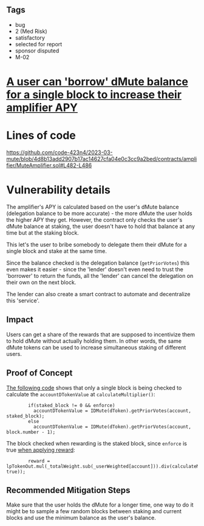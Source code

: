 ## Tags

- bug
- 2 (Med Risk)
- satisfactory
- selected for report
- sponsor disputed
- M-02

# [A user can 'borrow' dMute balance for a single block to increase their amplifier APY](https://github.com/code-423n4/2023-03-mute-findings/issues/36) 

# Lines of code

https://github.com/code-423n4/2023-03-mute/blob/4d8b13add2907b17ac14627cfa04e0c3cc9a2bed/contracts/amplifier/MuteAmplifier.sol#L482-L486


# Vulnerability details



The amplifier's APY is calculated based on the user's dMute balance (delegation balance to be more accurate) - the more dMute the user holds the higher APY they get.
However, the contract only checks the user's dMute balance at staking, the user doesn't have to hold that balance at any time but at the staking block.

This let's the user to bribe somebody to delegate them their dMute for a single block and stake at the same time.

Since the balance checked is the delegation balance (`getPriorVotes`) this even makes it easier - since the 'lender' doesn't even need to trust the 'borrower' to return the funds, all the 'lender' can cancel the delegation on their own on the next block.

The lender can also create a smart contract to automate and decentralize this 'service'.


## Impact
Users can get a share of the rewards that are supposed to incentivize them to hold dMute without actually holding them.
In other words, the same dMute tokens can be used to increase simultaneous staking of different users.

## Proof of Concept

[The following code](https://github.com/code-423n4/2023-03-mute/blob/4d8b13add2907b17ac14627cfa04e0c3cc9a2bed/contracts/amplifier/MuteAmplifier.sol#L482-L486) shows that only a single block is being checked to calculate the `accountDTokenValue` at `calculateMultiplier()`:
```solidity
        if(staked_block != 0 && enforce)
          accountDTokenValue = IDMute(dToken).getPriorVotes(account, staked_block);
        else
          accountDTokenValue = IDMute(dToken).getPriorVotes(account, block.number - 1);
```

The block checked when rewarding is the staked block, since `enforce` is true [when applying reward](https://github.com/code-423n4/2023-03-mute/blob/4d8b13add2907b17ac14627cfa04e0c3cc9a2bed/contracts/amplifier/MuteAmplifier.sol#L371):
```
        reward = lpTokenOut.mul(_totalWeight.sub(_userWeighted[account])).div(calculateMultiplier(account, true));
```



## Recommended Mitigation Steps
Make sure that the user holds the dMute for a longer time, one way to do it might be to sample a few random blocks between staking and current blocks and use the minimum balance as the user's balance.